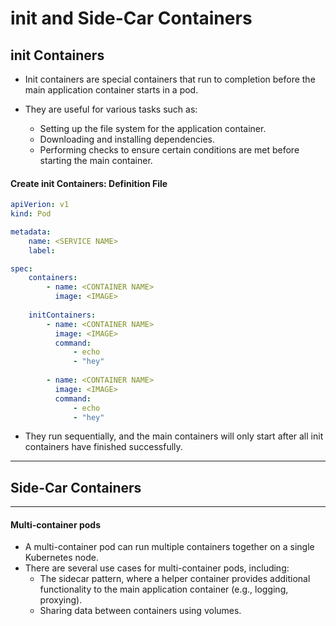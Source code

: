 # init and Side-Car Containers

## init Containers

- Init containers are special containers that run to completion before the main application container starts in a pod.

- They are useful for various tasks such as:
	- Setting up the file system for the application container.
	- Downloading and installing dependencies.
	- Performing checks to ensure certain conditions are met before starting the main container.


#### Create init Containers: Definition File
```yml
apiVerion: v1
kind: Pod

metadata:
	name: <SERVICE NAME>
	label:

spec:
	containers:
		- name: <CONTAINER NAME>
		  image: <IMAGE>
	
	initContainers:
		- name: <CONTAINER NAME>
		  image: <IMAGE>
		  command:
			  - echo
			  - "hey"
		
		- name: <CONTAINER NAME>
		  image: <IMAGE>
		  command:
			  - echo
			  - "hey"
```

- They run sequentially, and the main containers will only start after all init containers have finished successfully.

---

## Side-Car Containers

---

#### Multi-container pods

- A multi-container pod can run multiple containers together on a single Kubernetes node.
- There are several use cases for multi-container pods, including:
    - The sidecar pattern, where a helper container provides additional functionality to the main application container (e.g., logging, proxying).
    - Sharing data between containers using volumes.